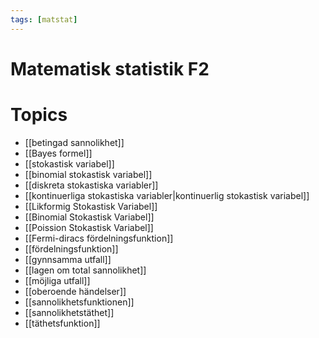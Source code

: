 ```yaml
---
tags: [matstat]
---
```

# Matematisk statistik F2

# Topics
- [[betingad sannolikhet]]
- [[Bayes formel]]
- [[stokastisk variabel]]
- [[binomial stokastisk variabel]]
- [[diskreta stokastiska variabler]]
- [[kontinuerliga stokastiska variabler|kontinuerlig stokastisk variabel]]
- [[Likformig Stokastisk Variabel]]
- [[Binomial Stokastisk Variabel]]
- [[Poission Stokastisk Variabel]]
- [[Fermi-diracs fördelningsfunktion]]
- [[fördelningsfunktion]]
- [[gynnsamma utfall]]
- [[lagen om total sannolikhet]]
- [[möjliga utfall]]
- [[oberoende händelser]]
- [[sannolikhetsfunktionen]]
- [[sannolikhetstäthet]]
- [[täthetsfunktion]]